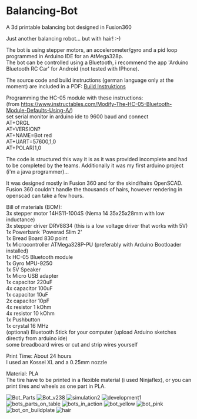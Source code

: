 # Balancing-Bot
 A 3d printable balancing bot designed in Fusion360

Just another balancing robot... but with hair! :-)

The bot is using stepper motors, an accelerometer/gyro and a pid loop programmed in Arduino IDE for an AtMega328p.<br>
The bot can be controlled using a Bluetooth, i recommend the app 'Arduino Bluetooth RC Car' for Android (not tested with IPhone).

The source code and build instructions (german language only at the moment) are included in a PDF: [Build Instruktions](Balancing%20Bot%20instructions.pdf)<br>

Programming the HC-05 module with these instructions:<br>
(from https://www.instructables.com/Modify-The-HC-05-Bluetooth-Module-Defaults-Using-A/)<br>
set serial monitor in arduino ide to 9600 baud and connect<br>
AT+ORGL<br>
AT+VERSION?<br>
AT+NAME=Bot red<br>
AT+UART=57600,1,0<br>
AT+POLAR)1,0<br>

The code is structured this way it is as it was provided incomplete and had to be completed by the teams. Additionally it was my first arduino project (i'm a java programmer)...<br>

It was designed mostly in Fusion 360 and for the skind/hairs OpenSCAD.<br>
Fusion 360 couldn't handle the thousands of hairs, however rendering in openscad can take a few hours.

Bill of materials (BOM):<br>
3x stepper motor 14HS11-1004S (Nema 14 35x25x28mm with low inductance)<br>
3x stepper driver DRV8834 (this is a low voltage driver that works with 5V)<br>
1x Powerbank 'Powerad Slim 2'<br>
1x Bread Board 830 point<br>
1x Microcontroller ATMega328P-PU (preferably with Arduino Bootloader installed)<br>
1x HC-05 Bluetooth module<br>
1x Gyro MPU-9250<br>
1x 5V Speaker<br>
1x Micro USB adapter<br>
1x capacitor 220uF<br>
4x capacitor 100uF<br>
1x capacitor 10uF<br>
2x capacitor 10pF<br>
4x resistor 1 kOhm<br>
4x resistor 10 kOhm<br>
1x Pushbutton<br>
1x crystal 16 MHz<br>
(optional) Bluetooth Stick for your computer (upload Arduino sketches directly from arduino ide)<br>
some breadboard wires or cut and strip wires yourself<br>

Print Time: About 24 hours<br>
I used an Kossel XL and a 0.25mm nozzle<br>

Material: PLA<br>
The tire have to be printed in a flexible material (i used Ninjaflex), or you can print tires and wheels as one part in PLA.

![Bot_Parts](./3d_printable_parts/images/Bot_Parts.png "Bot Parts")
![Bot_v238](./3d_printable_parts/images/Bot_v238.gif "Bot v238")
![simulation2](./3d_printable_parts/images/simulation2.gif "simulation2")
![development1](./3d_printable_parts/images/development1.jpg "development1")
![bots_parts_on_table](./3d_printable_parts/images/bots_parts_on_table.jpg "bots_parts_on_table")
![bots_in_action](./3d_printable_parts/images/bots_in_action.jpg "bots_in_action")
![bot_yellow](./3d_printable_parts/images/bot_yellow.jpg "bot_yellow")
![bot_pink](./3d_printable_parts/images/bot_pink.jpg "bot_pink")
![bot_on_buildplate](./3d_printable_parts/images/bot_on_buildplate.jpg "bot_on_buildplate")
![hair](./3d_printable_parts/images/hair.jpg "hair")